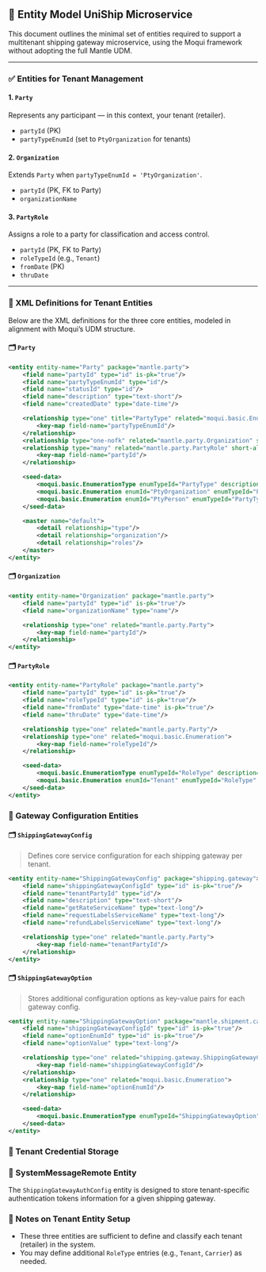## 📘 Entity Model UniShip Microservice

This document outlines the minimal set of entities required to support a multitenant shipping gateway microservice, using the Moqui framework without adopting the full Mantle UDM.

---

### ✅ Entities for Tenant Management

#### 1. `Party`
Represents any participant — in this context, your tenant (retailer).
- `partyId` (PK)
- `partyTypeEnumId` (set to `PtyOrganization` for tenants)

#### 2. `Organization`
Extends `Party` when `partyTypeEnumId = 'PtyOrganization'`.
- `partyId` (PK, FK to Party)
- `organizationName`

#### 3. `PartyRole`
Assigns a role to a party for classification and access control.
- `partyId` (PK, FK to Party)
- `roleTypeId` (e.g., `Tenant`)
- `fromDate` (PK)
- `thruDate`

---

### 📄 XML Definitions for Tenant Entities

Below are the XML definitions for the three core entities, modeled in alignment with Moqui’s UDM structure.

#### 🗂 `Party`
```xml
<entity entity-name="Party" package="mantle.party">
    <field name="partyId" type="id" is-pk="true"/>
    <field name="partyTypeEnumId" type="id"/>
    <field name="statusId" type="id"/>
    <field name="description" type="text-short"/>
    <field name="createdDate" type="date-time"/>

    <relationship type="one" title="PartyType" related="moqui.basic.Enumeration" short-alias="type">
        <key-map field-name="partyTypeEnumId"/>
    </relationship>
    <relationship type="one-nofk" related="mantle.party.Organization" short-alias="organization"/>
    <relationship type="many" related="mantle.party.PartyRole" short-alias="roles">
        <key-map field-name="partyId"/>
    </relationship>

    <seed-data>
        <moqui.basic.EnumerationType enumTypeId="PartyType" description="Party Type"/>
        <moqui.basic.Enumeration enumId="PtyOrganization" enumTypeId="PartyType" description="Organization"/>
        <moqui.basic.Enumeration enumId="PtyPerson" enumTypeId="PartyType" description="Person"/>
    </seed-data>

    <master name="default">
        <detail relationship="type"/>
        <detail relationship="organization"/>
        <detail relationship="roles"/>
    </master>
</entity>
```

#### 🗂 `Organization`
```xml
<entity entity-name="Organization" package="mantle.party">
    <field name="partyId" type="id" is-pk="true"/>
    <field name="organizationName" type="name"/>

    <relationship type="one" related="mantle.party.Party">
        <key-map field-name="partyId"/>
    </relationship>
</entity>
```

#### 🗂 `PartyRole`
```xml
<entity entity-name="PartyRole" package="mantle.party">
    <field name="partyId" type="id" is-pk="true"/>
    <field name="roleTypeId" type="id" is-pk="true"/>
    <field name="fromDate" type="date-time" is-pk="true"/>
    <field name="thruDate" type="date-time"/>

    <relationship type="one" related="mantle.party.Party"/>
    <relationship type="one" related="moqui.basic.Enumeration">
        <key-map field-name="roleTypeId"/>
    </relationship>

    <seed-data>
        <moqui.basic.EnumerationType enumTypeId="RoleType" description="Party Role Type"/>
        <moqui.basic.Enumeration enumId="Tenant" enumTypeId="RoleType" description="Retailer Tenant"/>
    </seed-data>
</entity>
```

### 🧩 Gateway Configuration Entities

#### 🗂 `ShippingGatewayConfig`
> Defines core service configuration for each shipping gateway per tenant.
```xml
<entity entity-name="ShippingGatewayConfig" package="shipping.gateway">
    <field name="shippingGatewayConfigId" type="id" is-pk="true"/>
    <field name="tenantPartyId" type="id"/>
    <field name="description" type="text-short"/>
    <field name="getRateServiceName" type="text-long"/>
    <field name="requestLabelsServiceName" type="text-long"/>
    <field name="refundLabelsServiceName" type="text-long"/>

    <relationship type="one" related="mantle.party.Party">
        <key-map field-name="tenantPartyId"/>
    </relationship>
</entity>
```

#### 🗂 `ShippingGatewayOption`
> Stores additional configuration options as key-value pairs for each gateway config.
```xml
<entity entity-name="ShippingGatewayOption" package="mantle.shipment.carrier">
    <field name="shippingGatewayConfigId" type="id" is-pk="true"/>
    <field name="optionEnumId" type="id" is-pk="true"/>
    <field name="optionValue" type="text-long"/>

    <relationship type="one" related="shipping.gateway.ShippingGatewayConfig">
        <key-map field-name="shippingGatewayConfigId"/>
    </relationship>
    <relationship type="one" related="moqui.basic.Enumeration">
        <key-map field-name="optionEnumId"/>
    </relationship>

    <seed-data>
        <moqui.basic.EnumerationType enumTypeId="ShippingGatewayOption" description="Shipping Gateway Config Option"/>
    </seed-data>
</entity>
```
### 🔐 Tenant Credential Storage

### 📄 SystemMessageRemote Entity

The `ShippingGatewayAuthConfig` entity is designed to store tenant-specific authentication tokens information for a given shipping gateway. 

### 🧩 Notes on Tenant Entity Setup
- These three entities are sufficient to define and classify each tenant (retailer) in the system.
- You may define additional `RoleType` entries (e.g., `Tenant`, `Carrier`) as needed.
